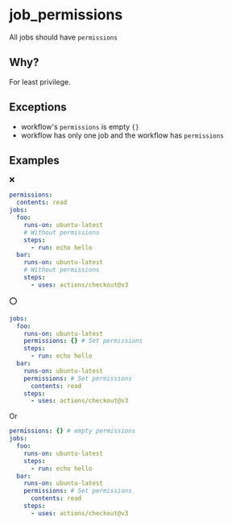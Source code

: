 # job_permissions

All jobs should have `permissions`

## Why?

For least privilege.

## Exceptions

- workflow's `permissions` is empty `{}`
- workflow has only one job and the workflow has `permissions`

## Examples

:x:

```yaml
permissions:
  contents: read
jobs:
  foo:
    runs-on: ubuntu-latest
    # Without permissions
    steps:
      - run: echo hello
  bar:
    runs-on: ubuntu-latest
    # Without permissions
    steps:
      - uses: actions/checkout@v3
```

:o:

```yaml
jobs:
  foo:
    runs-on: ubuntu-latest
    permissions: {} # Set permissions
    steps:
      - run: echo hello
  bar:
    runs-on: ubuntu-latest
    permissions: # Set permissions
      contents: read
    steps:
      - uses: actions/checkout@v3
```

Or

```yaml
permissions: {} # empty permissions
jobs:
  foo:
    runs-on: ubuntu-latest
    steps:
      - run: echo hello
  bar:
    runs-on: ubuntu-latest
    permissions: # Set permissions
      contents: read
    steps:
      - uses: actions/checkout@v3
```
